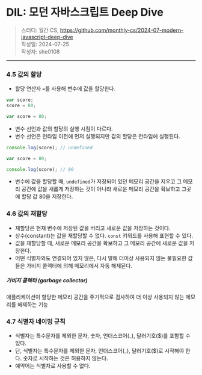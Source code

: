 # DIL: 모던 자바스크립트 Deep Dive

> 스터디: 월간 CS, https://github.com/monthly-cs/2024-07-modern-javascript-deep-dive  
> 작성일: 2024-07-25  
> 작성자: she0108

---

### 4.5 값의 할당

- 할당 연산자 `=`를 사용해 변수에 값을 할당한다.

```js
var score;
score = 80;
```

```js
var score = 80;
```

- 변수 선언과 값의 할당의 실행 시점이 다르다.
- 변수 선언은 런타임 이전에 먼저 실행되지만 값의 할당은 런타임에 실행된다.

```js
console.log(score); // undefined

var score = 80;

console.log(score); // 80
```

- 변수에 값을 할당할 때, `undefined`가 저장되어 있던 메모리 공간을 지우고 그 메모리 공간에 값을 새롭게 저장하는 것이 아니라 새로운 메모리 공간을 확보하고 그곳에 할당 값 80을 저장한다.

### 4.6 값의 재할당

- 재할당은 현재 변수에 저장된 값을 버리고 새로운 값을 저장하는 것이다.
- 상수(constant)는 값을 재할당할 수 없다. `const` 키워드를 사용해 표현할 수 있다.
- 값을 재할당할 때, 새로운 메모리 공간을 확보하고 그 메모리 공간에 새로운 값을 저장한다.
- 어떤 식별자와도 연결되어 있지 않은, 다시 말해 더이상 사용되지 않는 불필요한 값들은 가비지 콜렉터에 의해 메모리에서 자동 해제된다.

##### 가비지 콜렉터 (garbage collector)

애플리케이션이 할당한 메모리 공간을 주기적으로 검사하여 더 이상 사용되지 않는 메모리를 해제하는 기능

### 4.7 식별자 네이밍 규칙

- 식별자는 특수문자를 제외한 문자, 숫자, 언더스코어(\_), 달러기호($)를 포함할 수 있다.
- 단, 식별자는 특수문자를 제외한 문자, 언더스코어(\_), 달러기호($)로 시작해야 한다. 숫자로 시작하는 것은 허용하지 않는다.
- 예약어는 식별자로 사용할 수 없다.
